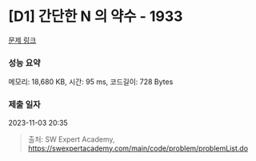 # [D1] 간단한 N 의 약수 - 1933 

[문제 링크](https://swexpertacademy.com/main/code/problem/problemDetail.do?contestProbId=AV5PhcWaAKIDFAUq) 

### 성능 요약

메모리: 18,680 KB, 시간: 95 ms, 코드길이: 728 Bytes

### 제출 일자

2023-11-03 20:35



> 출처: SW Expert Academy, https://swexpertacademy.com/main/code/problem/problemList.do